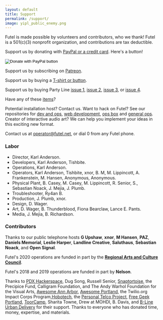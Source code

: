 ```yaml
---
layout: default
title: Support
permalink: /support/
image: yipl_public_enemy.png
---
```


Futel is made possible by volunteers and contributors, who we thank! Futel is a 501(c)(3) nonprofit organization, and contributions are tax deductible.

Support us by donating with [PayPal or a credit card](https://www.paypal.com/cgi-bin/webscr?cmd=_donations&business=futel%40pdxhs.org&item_name=Futel&currency_code=USD&source=url). Here's a button!

<form action="https://www.paypal.com/cgi-bin/webscr" method="post" target="_top">
<input type="hidden" name="cmd" value="_donations" />
<input type="hidden" name="business" value="futel@pdxhs.org" />
<input type="hidden" name="item_name" value="Futel" />
<input type="hidden" name="currency_code" value="USD" />
<input type="image" src="https://www.paypalobjects.com/en_US/i/btn/btn_donate_LG.gif" border="0" name="submit" title="PayPal - The safer, easier way to pay online!" alt="Donate with PayPal button" />
<img alt="" border="0" src="https://www.paypal.com/en_US/i/scr/pixel.gif" width="1" height="1" />
</form>

Support us by subscribing on [Patreon](http://patreon.com/futel).

Support us by buying a [T-shirt or button](http://futel.spreadshirt.com/).

Support us by buying Party Line [issue 1](https://microcosmpublishing.com/catalog/zines/8068), [issue 2](https://microcosmpublishing.com/catalog/zines/8067), [issue 3](https://microcosmpublishing.com/catalog/zines/9975), or [issue 4](https://microcosmpublishing.com/catalog/zines/10920).

Have any of these [items](/wishlist)?

Potential installation host? Contact us. Want to hack on Futel? See our repositories for [dev and ops](https://github.com/kra/futel-installation), [web development](https://github.com/kra/futel.net), [ops box](https://github.com/kra/futel-substation) and [general ops](https://github.com/kra/futel). Creator of interactive audio art? We can help you implement your ideas in this exciting new format.

Contact us at <a href='mailto:operator@futel.net'>operator@futel.net</a>, or dial 0 from any Futel phone.

### Labor

- Director, Karl Anderson.
- Developers, Karl Anderson, Tishbite.
- Operations, Karl Anderson.
- Operators, Karl Anderson, Tishbite, xnor, B. M, M. Lippincott, A. Frankenstein, M. Hansen, Anonymous, Anonymous.
- Physical Plant, B. Casey, M. Casey, M. Lippincott, R. Senior, S., Sebastian Noack, J. Mejia, J. Plumb.
- Troubleshooter, Ry4an B.
- Production, J. Plumb, xnor.
- Design, D. Wager.
- Art, D. Wager, B. Thunderblood, Fiona Bearclaw, Lance E. Pants.
- Media, J. Mejia, B. Richardson.

### Contributors

Thanks to our public telephone hosts **G Upshaw**, **xnor**, **M Hansen**, **PAZ**, **Daniels Memorial**, **Leslie Harper**, **Landline Creative**, **Saluthaus**, **Sebastian Noack**, and **Open Signal**.

Futel's 2020 operations are funded in part by the **[Regional Arts and Culture Council](http://racc.org/)**.

Futel's 2018 and 2019 operations are funded in part by **Nelson**.

Thanks to [PDX Hackerspace](http://pdxhackerspace.org/), Dug Song, Russell Senior, [Snaptortoise](https://snaptortoise.com), the Precipice Fund, Calligram Foundation, and The Andy Warhol Foundation for the Visual Arts, [Awesome Ann Arbor](http://a2awesome.org/), [Awesome Portland](http://awesomeportland.org/), the Twilio.org Impact Corps Program,[Hobotech](http://www.hobotech.org/), the [Personal Telco Project](https://personaltelco.net), [Free Geek Portland](http://www.freegeek.org/), [ToorCamp](http://toorcamp.toorcon.net/), Sharita Towne, Drew at MOHDI, B. Davis, and [B-Line Urban Delivery](http://b-linepdx.com/) for their support. Thanks to everyone who has donated time, money, expertise, and materials.

